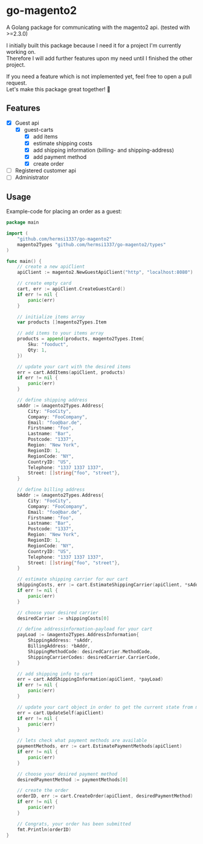 # go-magento2
A Golang package for communicating with the magento2 api. (tested with >=2.3.0)
   
I initially built this package because I need it for a project I'm currently working on.   
Therefore I will add further features upon my need until I finished the other project.

If you need a feature which is not implemented yet, feel free to open a pull request.   
Let's make this package great together!  🚀

## Features
* [x] Guest api
  * [x] guest-carts
    - [x] add items
    - [x] estimate shipping costs
    - [x] add shipping information (billing- and shipping-address)
    - [x] add payment method
    - [x] create order
* [ ] Registered customer api
* [ ] Administrator

## Usage
Example-code for placing an order as a guest:
```go
package main

import (
	"github.com/hermsi1337/go-magento2"
	magento2Types "github.com/hermsi1337/go-magento2/types"
)

func main() {
	// create a new apiClient
	apiClient := magento2.NewGuestApiClient("http", "localhost:8080")

	// create empty card
	cart, err := apiClient.CreateGuestCard()
	if err != nil {
		panic(err)
	}

	// initialize items array
	var products []magento2Types.Item

	// add items to your items array
	products = append(products, magento2Types.Item{
		Sku: "fooduct",
		Qty: 1,
	})

	// update your cart with the desired items
	err = cart.AddItems(apiClient, products)
	if err != nil {
		panic(err)
	}

	// define shipping address
	sAddr := &magento2Types.Address{
		City: "FooCity",
		Company: "FooCompany",
		Email: "foo@bar.de",
		Firstname: "Foo",
		Lastname: "Bar",
		Postcode: "1337",
		Region: "New York",
		RegionID: 1,
		RegionCode: "NY",
		CountryID: "US",
		Telephone: "1337 1337 1337",
		Street: []string{"foo", "street"},
	}

	// define billing address
	bAddr := &magento2Types.Address{
		City: "FooCity",
		Company: "FooCompany",
		Email: "foo@bar.de",
		Firstname: "Foo",
		Lastname: "Bar",
		Postcode: "1337",
		Region: "New York",
		RegionID: 1,
		RegionCode: "NY",
		CountryID: "US",
		Telephone: "1337 1337 1337",
		Street: []string{"foo", "street"},
	}

	// estimate shipping carrier for our cart
	shippingCosts, err := cart.EstimateShippingCarrier(apiClient, *sAddr)
	if err != nil {
		panic(err)
	}

	// choose your desired carrier
	desiredCarrier := shippingCosts[0]

	// define addressinformation-payload for your cart
	payLoad := &magento2Types.AddressInformation{
		ShippingAddress: *sAddr,
		BillingAddress: *bAddr,
		ShippingMethodCode: desiredCarrier.MethodCode,
		ShippingCarrierCodes: desiredCarrier.CarrierCode,
	}

	// add shipping info to cart
	err = cart.AddShippingInformation(apiClient, *payLoad)
	if err != nil {
		panic(err)
	}

	// update your cart object in order to get the current state from magento2 api
	err = cart.UpdateSelf(apiClient)
	if err != nil {
		panic(err)
	}

	// lets check what payment methods are available
	paymentMethods, err := cart.EstimatePaymentMethods(apiClient)
	if err != nil {
		panic(err)
	}

	// choose your desired payment method
	desiredPaymentMethod := paymentMethods[0]

	// create the order
	orderID, err := cart.CreateOrder(apiClient, desiredPaymentMethod)
	if err != nil {
		panic(err)
	}

	// Congrats, your order has been submitted
	fmt.Println(orderID)
}
```